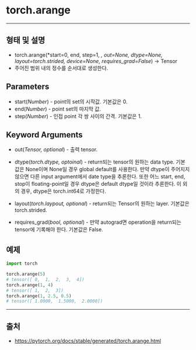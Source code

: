 # torch.arange #
--------
## 형태 및 설명 ##
* torch.arange(*start=0, end, step=1, *, out=None, dtype=None, layout=torch.strided, device=None, requires_grad=False*) → Tensor
* 주어진 범위 내의 정수를 순서대로 생성한다.

## Parameters ##
* start(*Number*) - point의 set의 시작값. 기본값은 0.
* end(*Number*) - point set의 마지막 값.
* step(*Number*) - 인접 point 각 쌍 사이의 간격. 기본값은 1.

## Keyword Arguments ##
* out(*Tensor, optional*) - 출력 tensor.   
>

* dtype(*torch.dtype, optoinal*) - return되는 tensor의 원하는 data type. 기본값은 None이며 None일 경우 global default를 사용한다. 
만약 dtype이 주어지지 않으면 다른 input argument에서 date type을 추론한다. 또한 어느 start, end, stop이 floating-point일 경우 dtype은 default dtype일 것이라 추론한다. 
이 외의 경우, dtype은 torch.int64로 가정한다.
>

* layout(*torch.laypout, optional*) - return되는 Tensor의 원하는 layer. 기본값은 torch.strided.
> 
* requires_grad(*bool, optional*) - 만약 autograd면 operation을 return되는 tensor에 기록해야 한다. 기본값은 False.

## 예제 ##
```python
import torch

torch.arange(5)
# tensor([ 0,  1,  2,  3,  4])
torch.arange(1, 4)
# tensor([ 1,  2,  3])
torch.arange(1, 2.5, 0.5)
# tensor([ 1.0000,  1.5000,  2.0000])
```
--------------
## 출처 ##
* <https://pytorch.org/docs/stable/generated/torch.arange.html>
